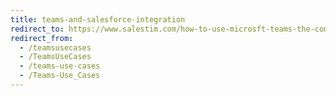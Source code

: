 ```yaml
---
title: teams-and-salesforce-integration
redirect_to: https://www.salestim.com/how-to-use-microsft-teams-the-complete-list-of-30-use-cases/
redirect_from:
  - /teamsusecases
  - /TeamsUseCases
  - /teams-use-cases
  - /Teams-Use_Cases
---
```

